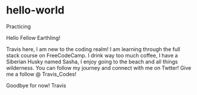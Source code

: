 # hello-world
Practicing

Hello Fellow Earthling!

Travis here, I am new to the coding realm! I am learning through the full stack course on FreeCodeCamp. I drink way too much coffee, I have a Siberian Husky named Sasha, I enjoy going to the beach and all things wilderness. You can follow my journey and connect with me on Twtter! Give me a follow @ Travis_Codes! 

Goodbye for now! 
Travis
